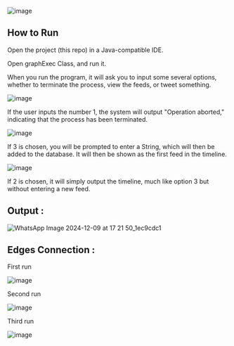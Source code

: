 ![image](https://github.com/user-attachments/assets/cf74caf8-3a81-40b8-8790-3de8011dc8b9)

## How to Run
Open the project (this repo) in a Java-compatible IDE.

Open graphExec Class, and run it.

When you run the program, it will ask you to input some several options, whether to terminate the process, view the feeds, or tweet something.

![image](https://github.com/user-attachments/assets/fcee81a7-33dd-4ff9-bcba-d0c531c99042)

If the user inputs the number 1, the system will output "Operation aborted," indicating that the process has been terminated.

![image](https://github.com/user-attachments/assets/df239406-a3cc-49c4-a923-3c108f5d7f4b)

If 3 is chosen, you will be prompted to enter a String, which will then be added to the database. It will then be shown as the first feed in the timeline.

![image](https://github.com/user-attachments/assets/5ae7cc45-2afc-46e5-bd5b-adac8d90bdd1)

If 2 is chosen, it will simply output the timeline, much like option 3 but without entering a new feed.

## Output :

![WhatsApp Image 2024-12-09 at 17 21 50_1ec9cdc1](https://github.com/user-attachments/assets/f9ef2b11-4834-4171-b9a0-f8eb2b202d16)

## Edges Connection :
First run

![image](https://github.com/user-attachments/assets/600cd3b5-ca34-4773-a777-d726722b9441)

Second run

![image](https://github.com/user-attachments/assets/e58a5e24-b46b-4215-ab54-4405e2860eb7)

Third run 

![image](https://github.com/user-attachments/assets/35b0f3ad-3e1c-45c5-8ef6-e9da8f0819ff)


